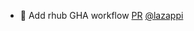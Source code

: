 - 👷 Add rhub GHA workflow [PR](https://github.com/laminlabs/laminr/pull/141) [@lazappi](https://github.com/lazappi)
